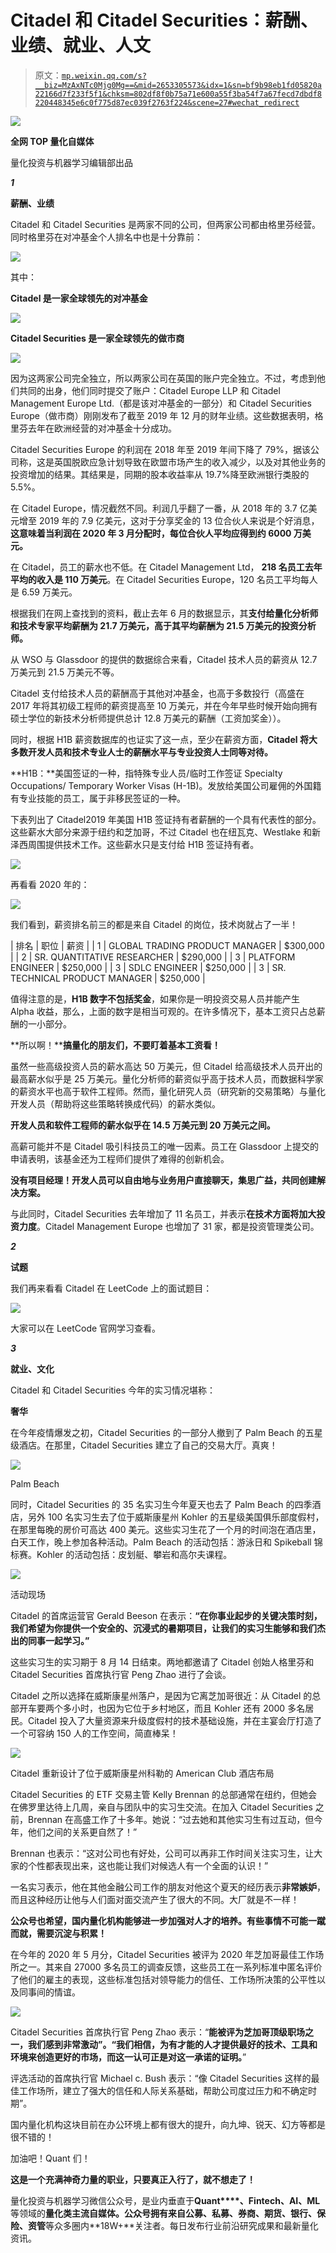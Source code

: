 # Citadel 和 Citadel Securities：薪酬、业绩、就业、人文

> 原文：[`mp.weixin.qq.com/s?__biz=MzAxNTc0Mjg0Mg==&mid=2653305573&idx=1&sn=bf9b98eb1fd05820a22166d7f233f5f1&chksm=802df8f0b75a71e600a55f3ba54f7a67fecd7dbdf8220448345e6c0f775d87ec039f2763f224&scene=27#wechat_redirect`](http://mp.weixin.qq.com/s?__biz=MzAxNTc0Mjg0Mg==&mid=2653305573&idx=1&sn=bf9b98eb1fd05820a22166d7f233f5f1&chksm=802df8f0b75a71e600a55f3ba54f7a67fecd7dbdf8220448345e6c0f775d87ec039f2763f224&scene=27#wechat_redirect)

![](img/52530653e2ddbe651074f55a77bb8d3c.png)

**全网 TOP 量化自媒体**

量化投资与机器学习编辑部出品

***1***

**薪酬、业绩**

Citadel 和 Citadel Securities 是两家不同的公司，但两家公司都由格里芬经营。同时格里芬在对冲基金个人排名中也是十分靠前：

![](img/f4cfa452095cf8c5182d955bdcfcb24b.png)

其中：  

**Citadel 是一家全球领先的对冲基金**

![](img/4048c3ea863f5b9d4ee7f755275087c4.png)

**Citadel Securities 是一家全球领先的做市商**

![](img/4f26eafb26e88c033dee93ce21756a7c.png)

因为这两家公司完全独立，所以两家公司在英国的账户完全独立。不过，考虑到他们共同的出身，他们同时提交了账户：Citadel Europe LLP 和 Citadel Management Europe Ltd.（都是该对冲基金的一部分）和 Citadel Securities Europe（做市商）刚刚发布了截至 2019 年 12 月的财年业绩。这些数据表明，格里芬去年在欧洲经营的对冲基金十分成功。

Citadel Securities Europe 的利润在 2018 年至 2019 年间下降了 79%，据该公司称，这是英国脱欧应急计划导致在欧盟市场产生的收入减少，以及对其他业务的投资增加的结果。其结果是，同期的股本收益率从 19.7%降至欧洲银行类股的 5.5%。 

在 Citadel Europe，情况截然不同。利润几乎翻了一番，从 2018 年的 3.7 亿美元增至 2019 年的 7.9 亿美元，这对于分享奖金的 13 位合伙人来说是个好消息，**这意味着当利润在 2020 年 3 月分配时，每位合伙人平均应得到约 6000 万美元。**

在 Citadel，员工的薪水也不低。在 Citadel Management Ltd， **218 名员工去年平均的收入是 110 万美元**。在 Citadel Securities Europe，120 名员工平均每人是 6.59 万美元。

根据我们在网上查找到的资料，截止去年 6 月的数据显示，其**支付给量化分析师和技术专家平均薪酬为 21.7 万美元，高于其平均薪酬为 21.5 万美元的投资分析师。**

从 WSO 与 Glassdoor 的提供的数据综合来看，Citadel 技术人员的薪资从 12.7 万美元到 21.5 万美元不等。

Citadel 支付给技术人员的薪酬高于其他对冲基金，也高于多数投行（高盛在 2017 年将其初级工程师的薪资提高至 10 万美元，并在今年早些时候开始向拥有硕士学位的新技术分析师提供总计 12.8 万美元的薪酬（工资加奖金））。

同时，根据 H1B 薪资数据库的也证实了这一点，至少在薪资方面，**Citadel 将大多数开发人员和技术专业人士的薪酬水平与专业投资人士同等对待。**

**H1B：**美国签证的一种，指特殊专业人员/临时工作签证 Specialty Occupations/ Temporary Worker Visas (H-1B)。发放给美国公司雇佣的外国籍有专业技能的员工，属于非移民签证的一种。

下表列出了 Citadel2019 年美国 H1B 签证持有者薪酬的一个具有代表性的部分。这些薪水大部分来源于纽约和芝加哥，不过 Citadel 也在纽瓦克、Westlake 和新泽西周围提供技术工作。这些薪水只是支付给 H1B 签证持有者。

![](img/0bc247caa770cfcec8d70115c0faa61c.png)

再看看 2020 年的：

![](img/21a162efc5a2c521533a98824d3e2042.png)

我们看到，薪资排名前三的都是来自 Citadel 的岗位，技术岗就占了一半！

| 排名 | 职位 | 薪资 |
| 1 | GLOBAL TRADING PRODUCT MANAGER | $300,000 |
| 2 | SR. QUANTITATIVE RESEARCHER | $290,000 |
| 3 | PLATFORM ENGINEER | $250,000 |
| 3 | SDLC ENGINEER | $250,000 |
| 3 | SR. TECHNICAL PRODUCT MANAGER | $250,000 |

值得注意的是，**H1B 数字不包括奖金**，如果你是一明投资交易人员并能产生 Alpha 收益，那么，上面的数字是相当可观的。在许多情况下，基本工资只占总薪酬的一小部分。

**所以啊！****搞量化的朋友们，不要盯着基本工资看！**

虽然一些高级投资人员的薪水高达 50 万美元，但 Citadel 给高级技术人员开出的最高薪水似乎是 25 万美元。量化分析师的薪资似乎高于技术人员，而数据科学家的薪资水平也高于软件工程师。然而，量化研究人员（研究新的交易策略）与量化开发人员（帮助将这些策略转换成代码）的薪水类似。

**开发人员和软件工程师的薪水似乎在 14.5 万美元到 20 万美元之间。**

高薪可能并不是 Citadel 吸引科技员工的唯一因素。员工在 Glassdoor 上提交的申请表明，该基金还为工程师们提供了难得的创新机会。

**没有项目经理！开发人员可以自由地与业务用户直接聊天，集思广益，共同创建解决方案。**

与此同时，Citadel Securities 去年增加了 11 名员工，并表示**在技术方面将加大投资力度**。Citadel Management Europe 也增加了 31 家，都是投资管理类公司。

***2***

**试题**

我们再来看看 Citadel 在 LeetCode 上的面试题目：

![](img/7ef922f524a50cc4ad6db2d4739ce717.png)

大家可以在 LeetCode 官网学习查看。 

***3***

**就业、文化**

Citadel 和 Citadel Securities 今年的实习情况堪称：

**奢华**

在今年疫情爆发之初，Citadel Securities 的一部分人撤到了 Palm Beach 的五星级酒店。在那里，Citadel Securities 建立了自己的交易大厅。真爽！

![](img/54d12e74017eeb597ac0feea908d0d3c.png)

Palm Beach

同时，Citadel Securities 的 35 名实习生今年夏天也去了 Palm Beach 的四季酒店，另外 100 名实习生去了位于威斯康星州 Kohler 的五星级美国俱乐部度假村，在那里每晚的房价可高达 400 美元。这些实习生花了一个月的时间泡在酒店里，白天工作，晚上参加各种活动。Palm Beach 的活动包括：游泳日和 Spikeball 锦标赛。Kohler 的活动包括：皮划艇、攀岩和高尔夫课程。

![](img/385f7c2ab903dd7efb351d80aa4cfc8f.png)

活动现场

Citadel 的首席运营官 Gerald Beeson 在表示：**“在你事业起步的关键决策时刻，我们希望为你提供一个安全的、沉浸式的暑期项目，让我们的实习生能够和我们杰出的同事一起学习。”**

这些实习生的实习期于 8 月 14 日结束。两地都邀请了 Citadel 创始人格里芬和 Citadel Securities 首席执行官 Peng Zhao 进行了会谈。

Citadel 之所以选择在威斯康星州落户，是因为它离芝加哥很近：从 Citadel 的总部开车要两个多小时，也因为它位于乡村地区，而且 Kohler 还有 2000 多名居民。Citadel 投入了大量资源来升级度假村的技术基础设施，并在主宴会厅打造了一个可容纳 150 人的工作空间，简直棒呆！

![](img/9d98c31adb9013258d902e9c1d79a44b.png)

Citadel 重新设计了位于威斯康星州科勒的 American Club 酒店布局

Citadel Securities 的 ETF 交易主管 Kelly Brennan 的总部通常在纽约，但她会在佛罗里达待上几周，亲自与团队中的实习生交流。在加入 Citadel Securities 之前，Brennan 在高盛工作了十多年。她说：“过去她和其他实习生有过互动，但今年，他们之间的关系更自然了！”

Brennan 也表示：“这对公司也有好处，公司可以再非工作时间关注实习生，让大家的个性都表现出来，这也能让我们对候选人有一个全面的认识！”

一名实习表示，他在其他金融公司工作的朋友对他这个夏天的经历表示**非常嫉妒**，而且这种经历让他与人们面对面交流产生了很大的不同。大厂就是不一样！

**公众号也希望，国内量化机构能够进一步加强对人才的培养。有些事情不可能一蹴而就，需要沉淀与积累！**

在今年的 2020 年 5 月分，Citadel Securities 被评为 2020 年芝加哥最佳工作场所之一。其来自 27000 多名员工的调查反馈，这些员工在一系列标准中匿名评价了他们的雇主的表现，这些标准包括对领导能力的信任、工作场所决策的公平性以及同事间的情谊。

![](img/0f00337fae6c57244971ab4a2f6524c4.png)

Citadel Securities 首席执行官 Peng Zhao 表示：“**能被评为芝加哥顶级职场之一，我们感到非常激动”。“我们相信，为有才能的人才提供最好的技术、工具和环境来创造更好的市场，而这一认可正是对这一承诺的证明。**”

评选活动的首席执行官 Michael c. Bush 表示：“像 Citadel Securities 这样的最佳工作场所，建立了强大的信任和人际关系基础，帮助公司度过压力和不确定时期”。

国内量化机构这块目前在办公环境上都有很大的提升，向九坤、锐天、幻方等都是很不错的！

加油吧！Quant 们！

**这是一个充满神奇力量的职业，只要真正入行了，就不想走了！**

量化投资与机器学习微信公众号，是业内垂直于**Quant****、Fintech、AI、ML**等领域的**量化类主流自媒体。**公众号拥有来自**公募、私募、券商、期货、银行、保险、资管**等众多圈内**18W+**关注者。每日发布行业前沿研究成果和最新量化资讯。